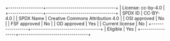 +-----------------+----------------------------------+
|                 License: cc-by-4.0                 |
+-----------------+----------------------------------+
| SPDX ID         | CC-BY-4.0                        |
| SPDX Name       | Creative Commons Attribution 4.0 |
| OSI approved    | No                               |
| FSF approved    | No                               |
| OD approved     | Yes                              |
| Current license | No                               |
+-----------------+----------------------------------+
| Eligible        | Yes                              |
+-----------------+----------------------------------+

